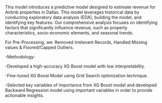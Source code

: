 This model introduces a predictive model designed to estimate revenue for Airbnb properties in Dallas. This model leverages historical data by conducting exploratory data analysis (EDA), building the model, and identifying key features. Our comprehensive analysis focuses on identifying factors that significantly influence revenue, such as property characteristics, socio-economic elements, and seasonal trends.

For Pre-Processing, we: Removed Irrelevant Records, Handled Missing values & Floored/Capped Outliers.

-Methodology-

-Developed a high-accuracy XG Boost model with low interpretability.

-Fine-tuned XG Boost Model using Grid Search optimization technique.

-Selected key variables of importance from XG Boost model and developed Backward Regression model using important variables in order to provide actionable insights.




